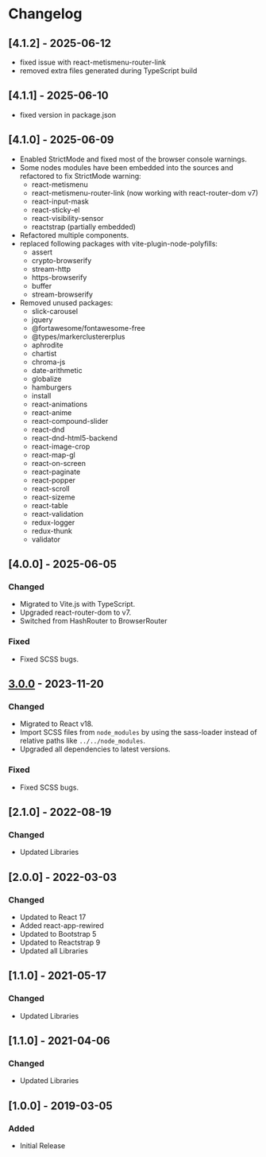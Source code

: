 # Changelog

## [4.1.2] - 2025-06-12
- fixed issue with react-metismenu-router-link
- removed extra files generated during TypeScript build

## [4.1.1] - 2025-06-10
- fixed version in package.json

## [4.1.0] - 2025-06-09

- Enabled StrictMode and fixed most of the browser console warnings.
- Some nodes modules have been embedded into the sources and refactored to fix StrictMode warning:
  - react-metismenu
  - react-metismenu-router-link (now working with react-router-dom v7)
  - react-input-mask
  - react-sticky-el
  - react-visibility-sensor
  - reactstrap (partially embedded)
- Refactored multiple components.
- replaced following packages with vite-plugin-node-polyfills:
  - assert
  - crypto-browserify
  - stream-http
  - https-browserify
  - buffer
  - stream-browserify
- Removed unused packages:
  - slick-carousel
  - jquery
  - @fortawesome/fontawesome-free
  - @types/markerclustererplus
  - aphrodite
  - chartist
  - chroma-js
  - date-arithmetic
  - globalize
  - hamburgers
  - install
  - react-animations
  - react-anime
  - react-compound-slider
  - react-dnd
  - react-dnd-html5-backend
  - react-image-crop
  - react-map-gl
  - react-on-screen
  - react-paginate
  - react-popper
  - react-scroll
  - react-sizeme
  - react-table
  - react-validation
  - redux-logger
  - redux-thunk
  - validator

## [4.0.0] - 2025-06-05

### Changed

- Migrated to Vite.js with TypeScript.
- Upgraded react-router-dom to v7.
- Switched from HashRouter to BrowserRouter

### Fixed

- Fixed SCSS bugs.


## [3.0.0] - 2023-11-20

### Changed

- Migrated to React v18.
- Import SCSS files from `node_modules` by using the sass-loader instead of relative paths like `../../node_modules`.
- Upgraded all dependencies to latest versions.

### Fixed

- Fixed SCSS bugs.

## [2.1.0] - 2022-08-19

### Changed
- Updated Libraries

## [2.0.0] - 2022-03-03

### Changed
- Updated to React 17
- Added react-app-rewired
- Updated to Bootstrap 5
- Updated to Reactstrap 9
- Updated all Libraries

## [1.1.0] - 2021-05-17

### Changed
- Updated Libraries

## [1.1.0] - 2021-04-06

### Changed
- Updated Libraries

## [1.0.0] - 2019-03-05

### Added
- Initial Release

[3.0.0]: https://github.com/DashboardPack/architectui-react-theme-free/releases/tag/v3.0.0
